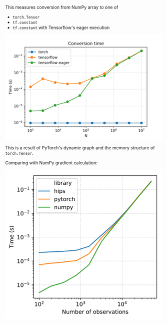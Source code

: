 This measures conversion from NumPy array to one of

* `torch.Tensor`
* `tf.constant`
* `tf.constant` with Tensorflow's eager execution

![](images/conversion.svg)

This is a result of PyTorch's dynamic graph and the memory structure of `torch.Tensor`.

Comparing with NumPy gradient calculation:

![](images/grad-timings.svg)